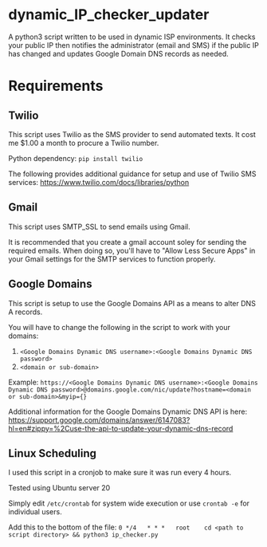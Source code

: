 # dynamic_IP_checker_updater
A python3 script written to be used in dynamic ISP environments. It checks your public IP then notifies the administrator (email and SMS) if the public IP has changed and updates Google Domain DNS records as needed.  

# Requirements

## Twilio
This script uses Twilio as the SMS provider to send automated texts. It cost me $1.00 a month to procure a Twilio number.

Python dependency:
`pip install twilio`

The following provides additional guidance for setup and use of Twilio SMS services:
https://www.twilio.com/docs/libraries/python

## Gmail
This script uses SMTP_SSL to send emails using Gmail.

It is recommended that you create a gmail account soley for sending the required emails. When doing so, you'll have to "Allow Less Secure Apps" in your Gmail settings for the SMTP services to function properly.

## Google Domains
This script is setup to use the Google Domains API as a means to alter DNS A records. 

You will have to change the following in the script to work with your domains:
1. `<Google Domains Dynamic DNS username>:<Google Domains Dynamic DNS password>`
2. `<domain or sub-domain>`

Example:
`https://<Google Domains Dynamic DNS username>:<Google Domains Dynamic DNS password>@domains.google.com/nic/update?hostname=<domain or sub-domain>&myip={}`

Additional information for the Google Domains Dynamic DNS API is here:
https://support.google.com/domains/answer/6147083?hl=en#zippy=%2Cuse-the-api-to-update-your-dynamic-dns-record

## Linux Scheduling
I used this script in a cronjob to make sure it was run every 4 hours. 

Tested using Ubuntu server 20

Simply edit `/etc/crontab` for system wide execution or use `crontab -e` for individual users.

Add this to the bottom of the file:
`0 */4   * * *   root    cd <path to script directory> && python3 ip_checker.py`

